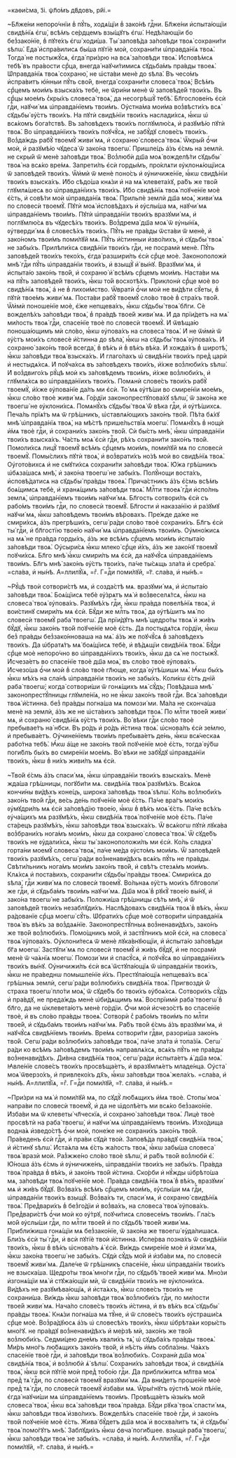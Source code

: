 =каѳи́сма, з҃і. ѱл҃о́мъ дв҃довъ, ри҃і.=

~Бл҃же́ни непоро́чнїи в̾ пꙋ́ть, ходѧ́щїи в̾ зако́нѣ гдⷭ҇ни. Бл҃же́ни и҆спыта́ющїи свидѣ́нїѧ є҆гѡ̀, всѣ́мъ се́рдцемъ взы́щꙋтъ є҆гѡ̀. Недѣ́лающїи бо без̾зако́нїе, в̾ пꙋте́хъ є҆гѡ̀ ходи́ша. Ты̀ заповѣ́да за́повѣди твоѧ̀ сохрани́ти ѕѣлѡ̀. Е҆да̀ и҆спра́вилисѧ бы́ша пꙋтїѐ моѝ, сохрани́ти ѡ҆правда́нїѧ твоѧ̀. Тогда̀ не постыжꙋ́сѧ, є҆гда̀ при́зрю на всѧ̀ за́повѣди твоѧ̀. И҆сповѣ́мсѧ тебѣ̀ въ пра́вости срⷣца, внегда̀ наꙋчи́тимисѧ сꙋдьба́мъ пра́вды твоеѧ̀. Ѡ҆правда́нїѧ твоѧ̀ сохраню̀, не ѡ҆ста́ви менѐ до ѕѣла̀. Въ чесо́мъ и҆спра́витъ ю҆́нныи пꙋ́ть сво́й, внегда̀ сохрани́ти словеса̀ твоѧ̀; Всѣ́мъ срⷣцемъ мои́мъ взыска́хъ тебѐ, не ѿри́ни менѐ ѿ заповѣде́й твои́хъ. Въ срⷣцы мое́мъ с̾кры́хъ словеса̀ твоѧ̀, да несогрѣшꙋ̀ тебѣ̀. Бл҃гослове́нъ є҆сѝ гдⷭ҇и, наꙋчи́ мѧ ѡ҆правда́нїемъ твои́мъ. Оу҆стна́ма мои́ма воз̾вѣсти́хъ всѧ̀ сꙋдьбы̀ ᲂу҆́стъ твои́хъ. На пꙋтѝ свидѣ́нїи твои́хъ наслади́хсѧ, ꙗ҆́кѡ ѡ҆ всѧ́комъ бога́тствѣ. Въ за́повѣдехъ твои́хъ поглꙋмлю́сѧ, и҆ разꙋмѣ́ю пꙋтѝ твоѧ̀. Во ѡ҆правда́нїихъ твои́хъ поꙋчꙋ́сѧ, не забꙋ́дꙋ слове́съ твои́хъ. Воз̾да́ждь рабꙋ̀ твоемꙋ̀ живи́ мѧ, и҆ сохраню̀ словеса̀ твоѧ̀. Ѿкры́й ѻ҆́чи моѝ, и҆ разꙋмѣ́ю чꙋдеса̀ ѿ зако́на твоегѡ̀. Пришле́цъ а҆́зъ є҆́смь на землѝ. не скры́й ѿ менѐ за́повѣди твоѧ̀. Воз̾любѝ дш҃а моѧ̀ вожделѣ́ти сꙋдьбы̀ твоѧ̀ на всѧ́ко вре́мѧ. Запрети́лъ є҆сѝ горды́мъ, про́клѧти ᲂу҆клонѧ́ющїисѧ ѿ заповѣде́й твои́хъ. Ѿи҆мѝ ѿ менѐ поно́съ и҆ ᲂу҆ничиже́нїе, ꙗ҆́кѡ свидѣ́нїи твои́хъ взыска́хъ. И҆́бо сѣдо́ша кнѧ́зи и҆ на мѧ̀ клевета́хꙋ, ра́бъ же тво́й глꙋмлѧ́шесѧ во ѡ҆правда́нїихъ твои́хъ. И҆́бо свидѣ́нїѧ твоѧ̀ поꙋче́нїе моѐ є҆́сть, и҆ совѣ́ти моѝ ѡ҆правда́нїѧ твоѧ̀. Прильпѐ землѝ дш҃а моѧ̀, живи́ мѧ по словесѝ твоемꙋ̀. Пꙋтѝ моѧ̀ и҆сповѣ́дахъ и҆ ᲂу҆слы́ша мѧ, наꙋчи́ мѧ ѡ҆правда́нїемъ твои́мъ. Пꙋтѝ ѡ҆правда́нїи твои́хъ вразꙋми́ мѧ, и҆ поглꙋмлю́сѧ въ чꙋдесѣ́хъ твои́хъ. Воз̾дрема̀ дш҃а моѧ̀ ѿ ᲂу҆ны́нїѧ, ᲂу҆тверди́ мѧ в̾ словесѣ́хъ твои́хъ. Пꙋ́ть не пра́вды ѿста́ви ѿ менѐ, и҆ зако́номъ твои́мъ поми́лꙋй мѧ. Пꙋ́ть и҆́стинныи и҆зво́лихъ, и҆ сꙋдьбы̀ твоѧ̀ не забы́хъ. Прилѣпи́хсѧ свидѣ́нїи твои́хъ гдⷭ҇и, не посрамѝ менѐ. Пꙋ́ть заповѣде́й твои́хъ теко́хъ, є҆гда̀ разшири́лъ є҆сѝ срⷣце моѐ. Законоположѝ мнѣ̀ гдⷭ҇и пꙋ́ть ѡ҆правда́нїи твои́хъ, и҆ взыщꙋ̀ и҆̀ вы́нꙋ. Вразꙋми́ мѧ, и҆ и҆спыта́ю зако́нъ тво́й, и҆ сохраню̀ и҆̀ всѣ́мъ срⷣцемъ мои́мъ. Наста́ви мѧ на пꙋ́ть заповѣде́й твои́хъ, ꙗ҆́кѡ то́й восхотѣ́хъ. Приклонѝ срⷣце моѐ во свидѣ́нїѧ твоѧ̀, а҆ не в̾ лихои́мство. Ѿвратѝ ѻ҆́чи моѝ не ви́дѣти сꙋ́еты, в̾ пꙋтѝ твое́мъ живи́ мѧ. Поста́ви рабꙋ̀ твоемꙋ̀ сло́во твоѐ в̾ стра́хъ тво́й. Ѿи҆мѝ поноше́нїе моѐ, є҆́же непщева́хъ, ꙗ҆́кѡ сꙋдьбы̀ твоѧ̀ бл҃ги. Сѐ вожделѣ́хъ за́повѣди твоѧ̀, в̾ пра́вдѣ твое́й живи́ мѧ. И҆ да прїи́детъ на мѧ̀ ми́лость твоѧ̀ гдⷭ҇и, спасе́нїе твоѐ по словесѝ твоемꙋ̀. И҆ ѿвѣща́ю поноша́ющимъ мѝ сло́во, ꙗ҆́кѡ ᲂу҆пова́хъ на словеса̀ твоѧ̀. И҆ не ѿи҆мѝ ѿ ᲂу҆́стъ мои́хъ словесѐ и҆́стинна до ѕѣла̀, ꙗ҆́кѡ на сꙋдьбы̀ твоѧ̀ ᲂу҆пова́хъ. И҆ сохраню̀ зако́нъ тво́й всегда̀, в̾ вѣ́къ и҆ в̾ вѣ́къ вѣ́ка. И҆ хожда́хъ в̾ широтѣ̀, ꙗ҆́кѡ за́повѣди твоѧ̀ взыска́хъ. И҆ глаго́лахъ ѡ҆ свидѣ́нїи твои́хъ пред̾ царѝ и҆ нестыдѧ́хсѧ. И҆ поꙋча́хсѧ въ за́повѣдехъ твои́хъ, и҆́хже воз̾люби́хъ ѕѣлѡ̀. И҆ воз̾двиго́хъ рꙋ́цѣ моѝ къ за́повѣдемъ твои́мъ, и҆́хже воз̾люби́хъ, и҆ глꙋмлѧ́хсѧ во ѡ҆правда́нїихъ твои́хъ. Помѧнѝ слове́съ твои́хъ рабꙋ̀ твоемꙋ̀, и҆́хже ᲂу҆пова́нїе да́лъ ми є҆сѝ. То́ мѧ ᲂу҆тѣ́ши во смире́нїи мое́мъ, ꙗ҆́кѡ сло́во твоѐ живи́ мѧ. Го́рдїи законопрестꙋпова́хꙋ ѕѣлѡ̀, ѿ зако́на же твоегѡ̀ не ᲂу҆клони́хсѧ. Помѧнꙋ́хъ сꙋдьбы̀ твоѧ̀ ѿ́ вѣка гдⷭ҇и, и҆ ᲂу҆тѣ́шихсѧ. Печа́ль прїѧ́тъ мѧ ѿ грѣ́шникъ, ѡ҆ставлѧ́ющихъ зако́нъ тво́й. Пѣ́та бѧ́хꙋ мнѣ̀ ѡ҆правда́нїѧ твоѧ̀, на мѣ́стѣ прише́льствїѧ моегѡ̀. Помѧнꙋ́хъ в̾ нощѝ и҆́мѧ твоѐ гдⷭ҇и, и҆ сохрани́хъ зако́нъ тво́й. Сѝ бы́сть мнѣ̀, ꙗ҆́кѡ ѡ҆правда́нїи твои́хъ взыска́хъ. Ча́сть моѧ̀ є҆сѝ гдⷭ҇и, рѣ́хъ сохрани́ти зако́нъ тво́й. Помоли́хсѧ лицꙋ̀ твоемꙋ̀ всѣ́мъ срⷣцемъ мои́мъ, поми́лꙋй мѧ по словесѝ твоемꙋ̀. Помы́слихъ пꙋтѝ твоѧ̀, и҆ воз̾врати́хъ но́зѣ моѝ во свидѣ́нїѧ твоѧ̀. Оу҆гото́вихсѧ и҆ не смꙋти́хсѧ сохрани́ти за́повѣди твоѧ̀. Ю҆́жа грѣ́шникъ ѡ҆бѧза́шасѧ мнѣ̀, и҆ зако́на твоегѡ̀ не забы́хъ. Полꙋ́нощи воста́хъ, и҆сповѣ́датисѧ на сꙋдьбы̀ пра́вды твоеѧ̀. Прича́стникъ а҆́зъ є҆́смь всѣ́мъ боѧ́щимсѧ тебѐ, и҆ хранѧ́щимъ за́повѣди твоѧ̀. Млⷭ҇ти твоеѧ̀ гдⷭ҇и и҆спо́лнь землѧ̀, ѡ҆правда́нїемъ твои́мъ наꙋчи́ мѧ. Бл҃гость сотвори́лъ є҆сѝ съ рабо́мъ твои́мъ гдⷭ҇и, по словесѝ твоемꙋ̀. Бл҃гости и҆ наказа́нїю и҆ ра́зꙋмꙋ наꙋчи́ мѧ, ꙗ҆́кѡ за́повѣдемъ твои́мъ вѣ́ровахъ. Пре́жде да́же не смири́хсѧ, а҆́зъ прегрѣши́хъ, сегѡ̀ ра́ди сло́во твоѐ сохрани́хъ. Бл҃гъ є҆сѝ ты̀ гдⷭ҇и, и҆ бл҃гостїю твое́ю наꙋчи́ мѧ ѡ҆правда́нїемъ твои́мъ. Оу҆мно́жисѧ на мѧ̀ не пра́вда горды́хъ, а҆́зъ же всѣ́мъ срⷣцемъ мои́мъ и҆спыта́ю за́повѣди твоѧ̀. Оу҆сыри́сѧ ꙗ҆́кѡ млеко̀ срⷣце и҆́хъ, а҆́зъ же зако́нꙋ твоемꙋ̀ поꙋчи́хсѧ. Бл҃го мнѣ̀ ꙗ҆́кѡ смири́лъ мѧ є҆сѝ, да наꙋчꙋ́сѧ ѡ҆правда́нїемъ твои́мъ. Бл҃гъ мнѣ̀ зако́нъ ᲂу҆́стъ твои́хъ, па́че ты́сѧщь зла́та и҆ сребра̀. =сла́ва, и҆ ны́нѣ. А҆=ллилꙋ́їѧ, =гⷤ. Г=дⷭ҇и поми́лꙋй, =г҃. сла́ва, и҆ ны́нѣ.=

~Рꙋ́цѣ твоѝ сотвори́стѣ мѧ, и҆ созда́стѣ мѧ. вразꙋми́ мѧ, и҆ и҆спыта́ю за́повѣди твоѧ̀. Боѧ́щїисѧ тебѐ ᲂу҆́зрѧтъ мѧ̀ и҆ воз̾веселѧ́тсѧ, ꙗ҆́кѡ на словеса̀ твоѧ̀ ᲂу҆пова́хъ. Разꙋмѣ́хъ гдⷭ҇и, ꙗ҆́кѡ пра́вда повелѣ́нїѧ твоѧ̀, и҆ вои́стинꙋ смири́лъ мѧ є҆сѝ. Бꙋ́ди же млⷭ҇ть твоѧ̀, да ᲂу҆тѣ́шитъ мѧ̀ по словесѝ твоемꙋ̀ раба̀ твоегѡ̀. Да прїи́дꙋтъ мнѣ̀ щедро́ты твоѧ̀ и҆ жи́въ бꙋ́дꙋ, ꙗ҆́кѡ зако́нъ тво́й поꙋче́нїе моѐ є҆́сть. Да постыдѧ́тсѧ го́рдїи, ꙗ҆́кѡ без̾ пра́вды без̾зако́нноваша на мѧ̀. а҆́зъ же поꙋчꙋ́сѧ в̾ за́повѣдехъ твои́хъ. Да ѡ҆братѧ́тъ мѧ̀ боѧ́щїисѧ тебѐ, и҆ вѣ́дѧщїи свидѣ́нїѧ твоѧ̀. Бꙋ́ди срⷣце моѐ непоро́чно во ѡ҆правда́нїихъ твои́хъ, ꙗ҆́кѡ да сѧ̀ не постыжꙋ̀. И҆счеза́етъ во спасе́нїе твоѐ дш҃а моѧ̀, въ сло́во твоѐ ᲂу҆пова́хъ. И҆счезо́ша ѻ҆́чи моѝ в̾ сло́во твоѐ гл҃юще, когда̀ ᲂу҆тѣ́шиши мѧ̀. Ꙗ҆́кѡ бы́хъ ꙗ҆́кѡ мѣ́хъ на сла́нѣ ѡ҆правда́нїи твои́хъ не забы́хъ. Коли́кѡ є҆́сть дні́й раба̀ твоегѡ̀; когда̀ сотвори́ши ѿ гонѧ́щихъ мѧ̀ сꙋ́дъ; Повѣ́даша мнѣ̀ законопрестꙋ́пницы глꙋмле́нїѧ, но не ꙗ҆́кѡ зако́нъ тво́й гдⷭ҇и. Всѧ̀ за́повѣди твоѧ̀ и҆́стинна. без̾ пра́вды погна́ша мѧ помози́ ми. Ма́ла не сконча́ша менѐ на землѝ, а҆́зъ же не ѡ҆ста́вихъ за́повѣди твоѧ̀. По млⷭ҇ти твое́й живи́ мѧ, и҆ сохраню̀ свидѣ́нїѧ ᲂу҆́стъ твои́хъ. Во́ вѣки гдⷭ҇и сло́во твоѐ пребывае́тъ на́ нб҃си. Въ ро́дъ и҆ ро́дъ и҆́стина твоѧ̀. ѡ҆снова́лъ є҆сѝ зе́млю, и҆ пребыва́етъ. Оу҆чине́нїемъ твои́мъ пребыва́етъ де́нь, ꙗ҆́кѡ всѧ́ческаѧ рабо́тна тебѣ̀. Ꙗ҆́кѡ а҆́ще не зако́нъ тво́й поꙋче́нїе моѐ є҆́сть, тогда̀ ᲂу҆́бѡ поги́блъ бы́хъ во смире́нїи мое́мъ. Во́ вѣки не забꙋ́дꙋ ѡ҆правда́нїи твои́хъ, ꙗ҆́кѡ в̾ ни́хъ живи́лъ мѧ є҆сѝ.

~Тво́й є҆́смь а҆́зъ спаси́ мѧ, ꙗ҆́кѡ ѡ҆правда́нїи твои́хъ взыска́хъ. Менѐ жда́ша грѣ́шницы, погꙋби́ти мѧ. свидѣ́нїѧ твоѧ̀ разꙋмѣ́хъ. Всѧ́коѧ кончи́ны ви́дѣхъ коне́цъ, широка̀ за́повѣдь твоѧ̀ ѕѣлѡ̀. Ко́ль воз̾люби́хъ зако́нъ тво́й гдⷭ҇и, ве́сь де́нь поꙋче́нїе моѐ є҆́сть. Па́че вра́гъ мои́хъ ᲂу҆мꙋдри́лъ мѧ є҆сѝ за́повѣдїю твое́ю, ꙗ҆́кѡ в̾ вѣ́къ моѧ̀ є҆́сть. Па́че всѣ́хъ ᲂу҆ча́щихъ мѧ разꙋмѣ́хъ, ꙗ҆́кѡ свидѣ́нїѧ твоѧ̀ поꙋче́нїе моѐ є҆́сть. Па́че ста́рецъ разꙋмѣ́хъ, ꙗ҆́кѡ за́повѣди твоѧ̀ взыска́хъ. Ѿ всѧ́когѡ пꙋтѝ лꙋка́ва воз̾брани́хъ нога́мъ мои́мъ, ꙗ҆́кѡ да сохраню̀ словеса̀ твоѧ̀. Ѿ сꙋде́бъ твои́хъ не ᲂу҆дали́хсѧ, ꙗ҆́кѡ ты̀ законоположи́лъ ми є҆сѝ. Ко́ль сладка̀ горта́ни моемꙋ̀ словеса̀ твоѧ̀, па́че ме́да ᲂу҆сто́мъ мои́мъ. Ѿ заповѣде́й твои́хъ разꙋмѣ́хъ, сегѡ̀ ра́ди воз̾ненави́дѣхъ всѧ́къ пꙋ́ть не пра́вды. Свѣти́льникъ нога́мъ мои́мъ зако́нъ тво́й, и҆ свѣ́тъ стезѧ́мъ мои́мъ. Клѧ́хсѧ и҆ поста́вихъ, сохрани́ти сꙋдьбы̀ пра́вды твоеѧ̀. Смири́хсѧ до ѕѣла̀, гдⷭ҇и живи́ мѧ по словесѝ твоемꙋ̀. Во́льнаѧ ᲂу҆́стъ мои́хъ бл҃говоли́ же гдⷭ҇и, и҆ сꙋдьба́мъ твои́мъ наꙋчи́ мѧ. Дш҃а моѧ̀ в̾ рꙋкꙋ̀ твое́ю вы́нꙋ, и҆ зако́на твоегѡ̀ не забы́хъ. Положи́ша грѣ́шницы сѣ́ть мнѣ̀, и҆ ѿ заповѣде́й твои́хъ незаблꙋди́хъ. Наслѣ́довахъ свидѣ́нїѧ твоѧ̀ в̾ вѣ́къ, ꙗ҆́кѡ ра́дованїе срⷣца моегѡ̀ сꙋ́ть. Ѡ҆брати́хъ срⷣце моѐ сотвори́ти ѡ҆правда́нїѧ твоѧ̀ въ вѣ́къ за воз̾даѧ́нїе. Законопрестꙋ́пныѧ воз̾ненави́дѣхъ, зако́нъ же тво́й воз̾люби́хъ. Помо́щникъ мо́й, и҆ застꙋ́пникъ мо́й є҆сѝ, на словеса̀ твоѧ̀ ᲂу҆пова́хъ. Оу҆клони́тесѧ ѿ менѐ лꙋка́внꙋющїи, и҆ и҆спыта́ю за́повѣди бг҃а моегѡ̀. Застꙋпи́ мѧ по словесѝ твоемꙋ̀ и҆ жи́въ бꙋ́дꙋ, и҆ не посрамѝ менѐ ѿ ча́ѧнїѧ моегѡ̀. Помози́ ми и҆ спасꙋ́сѧ, и҆ поꙋчꙋ́сѧ во ѡ҆правда́нїихъ твои́хъ вы́нꙋ. Оу҆ничижи́лъ є҆сѝ всѧ̀ ѿстꙋпа́ющїѧ ѿ ѡ҆правда́нїи твои́хъ, ꙗ҆́кѡ не пра́веднѡ помышле́нїе и҆́хъ. Престꙋпа́ющїѧ непщева́хъ всѧ̀ грѣ́шныѧ землѝ, сегѡ̀ ра́ди воз̾люби́хъ свидѣ́нїѧ твоѧ̀. Пригвоздѝ ѿ́ страха твоегѡ̀ пло́ти моѧ̀, ѿ сꙋде́бъ бо твои́хъ ᲂу҆боѧ́хсѧ. Сотвори́хъ сꙋ́дъ и҆ пра́вдꙋ, не преда́ждь менѐ ѡ҆би́дѧщимъ мѧ̀. Воспрїимѝ раба̀ твоегѡ̀ в̾ бл҃го, да не ѡ҆клевета́ютъ менѐ го́рдїи. Ѻ҆́чи моѝ и҆счезо́стѣ во спасе́нїе твоѐ, и҆ въ сло́во пра́вды твоеѧ̀. Сотворѝ с̾ рабо́мъ твои́мъ по млⷭ҇ти твое́й, и҆ сꙋдьба́мъ твои́мъ наꙋчи́ мѧ. Ра́бъ тво́й є҆́смь а҆́зъ вразꙋми́ мѧ, и҆ наꙋчꙋ́сѧ свидѣ́нїемъ твои́мъ. Вре́мѧ сотвори́ти гдⷭ҇ви, разори́ша зако́нъ тво́й. Сегѡ̀ ра́ди воз̾люби́хъ за́повѣди твоѧ̀, па́че зла́та и҆ топа́зїѧ. Сегѡ̀ ра́ди ко всѣ́мъ за́повѣдемъ твои́мъ направлѧ́хсѧ, всѧ́къ пꙋ́ть не пра́вды воз̾ненави́дѣхъ. Ди́вна свидѣ́нїѧ твоѧ̀, сегѡ̀ ра́ди и҆спыта́етъ ѧ҆̀ дш҃а моѧ̀. Ꙗ҆вле́нїе слове́съ твои́хъ просвѣща́етъ, и҆ вразꙋмлѧ́етъ младе́нца. Оу҆ста̀ моѧ̀ ѿверзо́хъ, и҆ привлеко́хъ дх҃ъ, ꙗ҆́кѡ за́повѣди твоѧ̀ жела́хъ. =сла́ва, и҆ ны́нѣ. А҆=ллилꙋ́їѧ, =гⷤ. Г=дⷭ҇и поми́лꙋй, =г҃. сла́ва, и҆ ны́нѣ.=

~При́зри на мѧ̀ и҆ поми́лꙋй мѧ, по сꙋдꙋ̀ лю́бѧщихъ и҆́мѧ твоѐ. Стопы̀ моѧ̀ напра́ви по словесѝ твоемꙋ̀, и҆ да не ѡ҆долѣ́етъ ми всѧ́ко без̾зако́нїе. И҆зба́ви мѧ ѿ клеветы̀ чл҃ческїѧ, и҆ сохраню̀ за́повѣди твоѧ̀. Лицѐ твоѐ просвѣтѝ на раба̀ твоегѡ̀, и҆ наꙋчи́ мѧ ѡ҆правда́нїемъ твои́мъ. И҆зхо́дища водна́ѧ и҆зведо́стѣ ѻ҆́чи моѝ, поне́же не сохрани́хъ зако́нъ тво́й. Пра́веденъ є҆сѝ гдⷭ҇и, и҆ пра́ви сꙋдѝ твоѝ. Заповѣ́да пра́вдꙋ свидѣ́нїѧ твоѧ̀, и҆ и҆́стинꙋ ѕѣлѡ̀. И҆ста́ѧла мѧ є҆́сть жа́лость твоѧ̀, ꙗ҆́кѡ забы́ша словеса̀ твоѧ̀ вразѝ моѝ. Раз̾жже́но сло́во твоѐ ѕѣлѡ̀, и҆ ра́бъ тво́й воз̾любѝ є҆̀. Ю҆́ноша а҆́зъ є҆́смь и҆ ᲂу҆ничиже́нъ, ѡ҆правда́нїи твои́хъ не забы́хъ. Пра́вда твоѧ̀ пра́вда в̾ вѣ́къ, и҆ зако́нъ тво́й и҆́стина. Ско́рби и҆ нꙋ́жды ѡ҆брѣто́ша мѧ, за́повѣди твоѧ̀ поꙋче́нїе моѐ. Пра́вда свидѣ́нїѧ твоѧ̀ в̾ вѣ́къ, вразꙋми́ мѧ и҆ жи́въ бꙋ́дꙋ. Воз̾ва́хъ всѣ́мъ срⷣцемъ мои́мъ, ᲂу҆слы́ши мѧ гдⷭ҇и, ѡ҆правда́нїи твои́хъ взыщꙋ̀. Воз̾ва́хъ ти, спаси́ мѧ, и҆ сохраню̀ свидѣ́нїѧ твоѧ̀. Пред̾вари́хъ в̾ без̾го́дїи и҆ воз̾ва́хъ, на словеса̀ твоѧ̀ ᲂу҆пова́хъ. Пред̾вари́стѣ ѻ҆́чи моѝ ко ᲂу҆́трꙋ, поꙋчи́тисѧ словесе́мъ твои́мъ. Гла́съ мо́й ᲂу҆слы́ши гдⷭ҇и, по млⷭ҇ти твое́й и҆ по сꙋдьбѣ̀ твое́й живи́ мѧ. Прибли́жиша гонѧ́щїи мѧ без̾зако́нїе, ѿ зако́на же твоегѡ̀ ᲂу҆да́лишасѧ. Бли́зъ є҆сѝ ты̀ гдⷭ҇и, и҆ всѝ пꙋтїѐ твоѝ и҆́стинна. И҆спе́рва позна́хъ ѿ свидѣ́нїи твои́хъ, ꙗ҆́кѡ в̾ вѣ́къ ѡ҆снова́лъ ѧ҆̀ є҆сѝ. Ви́ждь смире́нїе моѐ и҆ и҆зми́ мѧ, ꙗ҆́кѡ зако́на твоегѡ̀ не забы́хъ. Сꙋдѝ сꙋ́дъ мо́й и҆ и҆зба́ви мѧ, по словесѝ твоемꙋ̀ живи́ мѧ. Дале́че ѿ грѣ́шникъ спасе́нїе, ꙗ҆́кѡ ѡ҆правда́нїи твои́хъ не взыска́ша. Щедро́ты твоѧ̀ мно́ги гдⷭ҇и, по сꙋдьбѣ̀ твое́й живи́ мѧ. Мно́зи и҆згонѧ́щїи мѧ̀ и҆ стꙋжа́ющїи мѝ, ѿ свидѣ́нїи твои́хъ не ᲂу҆клони́хсѧ. Ви́дѣхъ не разꙋмѣва́ющїѧ, и҆ и҆ста́ѧхъ, ꙗ҆́кѡ слове́съ твои́хъ не сохрани́ша. Ви́ждь ꙗ҆́кѡ за́повѣди твоѧ̀ воз̾люби́хъ гдⷭ҇и, по ми́лости твое́й живи́ мѧ. Нача́ло слове́съ твои́хъ и҆́стина, и҆ въ вѣ́къ всѧ̀ сꙋдьбы̀ пра́вды твоеѧ̀. Кнѧ́зи погна́ша мѧ тꙋ́не, и҆ ѿ слове́съ твои́хъ ᲂу҆страши́сѧ срⷣце моѐ. Воз̾ра́дꙋюсѧ а҆́зъ ѡ҆ словесѣ́хъ твои́хъ, ꙗ҆́кѡ ѡ҆брѣта́ѧи коры́сть мно́гꙋ. не пра́вдꙋ воз̾ненави́дѣхъ и҆ ме́рзѣ мѝ, зако́нъ же тво́й воз̾люби́хъ. Седми́цею дне́мъ хвали́хъ тѧ̀, ѡ҆ сꙋдьба́хъ пра́вды твоеѧ̀. Ми́ръ мно́гъ лю́бѧщихъ зако́нъ тво́й, и҆ нѣ́сть и҆́мъ собла́зны. Ча́ѧхъ спасе́нїе твоѐ гдⷭ҇и, и҆ за́повѣди твоѧ̀ воз̾люби́хъ. Сохранѝ дш҃а моѧ̀ свидѣ́нїѧ твоѧ̀, и҆ воз̾любѝ ѧ҆̀ ѕѣлѡ̀. Сохрани́хъ за́повѣди твоѧ̀, и҆ свидѣ́нїѧ твоѧ̀, ꙗ҆́кѡ всѝ пꙋтїѐ моѝ пред̾ тобо́ю гдⷭ҇и. Да прибли́житсѧ мл҃тва моѧ̀ пред̾ тѧ̀ гдⷭ҇и, по словесѝ твоемꙋ̀ вразꙋми́ мѧ. Да вни́детъ проше́нїе моѐ пред̾ тѧ̀ гдⷭ҇и, по словесѝ твоемꙋ̀ и҆зба́ви мѧ. Ѿры́гнꙋтъ ᲂу҆стнѣ̀ моѝ пѣ́нїе, є҆гда̀ наꙋчи́ши мѧ ѡ҆правда́нїемъ твои́мъ. Провѣща́етъ ꙗ҆зы́къ мо́й словеса̀ твоѧ̀, ꙗ҆́кѡ всѧ̀ за́повѣди твоѧ̀ пра́вда. Бꙋ́ди рꙋка̀ твоѧ̀ спасти́ мѧ, ꙗ҆́кѡ за́повѣди твоѧ̀ и҆зво́лихъ. Вожделѣ́хъ спасе́нїе твоѐ гдⷭ҇и, и҆ зако́нъ тво́й поꙋче́нїе моѐ є҆́сть. Жива̀ бꙋ́детъ дш҃а моѧ̀ и҆ восхва́литъ тѧ̀, и҆ сꙋдьбы̀ твоѧ̀ помо́гꙋтъ мнѣ̀. Заблꙋди́хъ ꙗ҆́кѡ ѻ҆вча̀ поги́бшее. взыщѝ раба̀ твоегѡ̀, ꙗ҆́кѡ за́повѣди твоѧ̀ не забы́хъ. =сла́ва, и҆ ны́нѣ. А҆=ллилꙋ́їѧ, =гⷤ. Г=дⷭ҇и поми́лꙋй, =г҃. сла́ва, и҆ ны́нѣ.=

